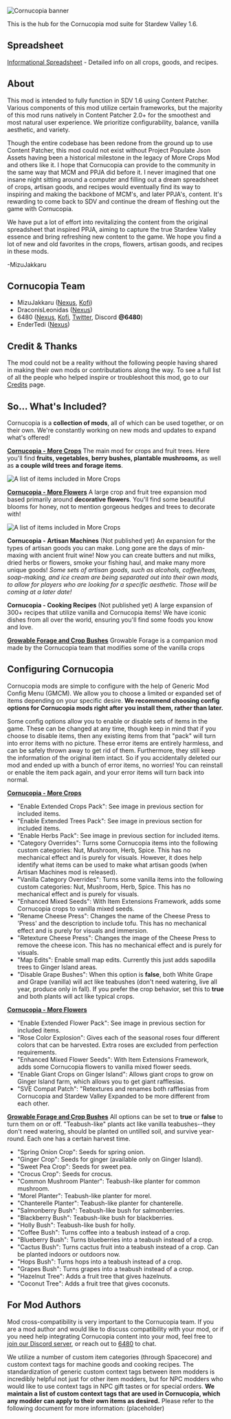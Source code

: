 ![Cornucopia banner](https://i.imgur.com/xeREF8V.png)

This is the hub for the Cornucopia mod suite for Stardew Valley 1.6.

## Spreadsheet
[Informational Spreadsheet](https://docs.google.com/spreadsheets/d/1dPEZ6ygmV9J66Z9Ry2wR4kq4m39aElR26XR_ElknawA/edit?usp=sharing) - Detailed info on all crops, goods, and recipes.

## About
This mod is intended to fully function in SDV 1.6 using Content Patcher. Various components of this mod utilize certain frameworks, but the majority of this mod runs natively in Content Patcher 2.0+ for the smoothest and most natural user experience. We prioritize configurability, balance, vanilla aesthetic, and variety.

Though the entire codebase has been redone from the ground up to use Content Patcher, this mod could not exist without Project Populate Json Assets having been a historical milestone in the legacy of More Crops Mod and others like it. I hope that Cornucopia can provide to the community in the same way that MCM and PPJA did before it. I never imagined that one insane night sitting around a computer and filling out a dream spreadsheet of crops, artisan goods, and recipes would eventually find its way to inspiring and making the backbone of MCM's, and later PPJA's, content. It's rewarding to come back to SDV and continue the dream of fleshing out the game with Cornucopia.

We have put a lot of effort into revitalizing the content from the original spreadsheet that inspired PPJA, aiming to capture the true Stardew Valley essence and bring refreshing new content to the game. We hope you find a lot of new and old favorites in the crops, flowers, artisan goods, and recipes in these mods.

-MizuJakkaru

## Cornucopia Team
* MizuJakkaru ([Nexus](https://www.nexusmods.com/stardewvalley/users/2821799), [Kofi](https://ko-fi.com/mizujakkaru))
* DraconisLeonidas ([Nexus](https://www.nexusmods.com/stardewvalley/users/158706123))
* 6480 ([Nexus](https://www.nexusmods.com/users/55537262), [Kofi](https://ko-fi.com/6480k), [Twitter](https://twitter.com/6480n), Discord **@6480**)
* EnderTedi ([Nexus](https://next.nexusmods.com/profile/EnderTedi))

## Credit & Thanks
The mod could not be a reality without the following people having shared in making their own mods or contributations along the way. To see a full list of all the people who helped inspire or troubleshoot this mod, go to our [Credits](https://github.com/MizuJakkaru/Cornucopia/blob/main/CREDITS.md) page.

## So... What's Included?
Cornucopia is a **collection of mods**, all of which can be used together, or on their own. We're constantly working on new mods and updates to expand what's offered!

[**Cornucopia - More Crops**](https://www.nexusmods.com/stardewvalley/mods/19508) The main mod for crops and fruit trees. Here you'll find **fruits, vegetables, berry bushes, plantable mushrooms,** as well as **a couple wild trees and forage items**.

![A list of items included in More Crops](https://raw.githubusercontent.com/MizuJakkaru/CornucopiaImages/main/More%20Crops/config%20options.png)

[**Cornucopia - More Flowers**](https://www.nexusmods.com/stardewvalley/mods/20290) A large crop and fruit tree expansion mod based primarily around **decorative flowers**. You'll find some beautiful blooms for honey, not to mention gorgeous hedges and trees to decorate with!

![A list of items included in More Crops](https://raw.githubusercontent.com/MizuJakkaru/CornucopiaImages/main/More%20Flowers/config%20options.png)

**Cornucopia - Artisan Machines** \(Not published yet\) An expansion for the types of artisan goods you can make. Long gone are the days of min-maxing with ancient fruit wine! Now you can create butters and nut milks, dried herbs or flowers, smoke your fishing haul, and make many more unique goods!
*Some sets of artisan goods, such as alcohols, coffee/teas, soap-making, and ice cream are being separated out into their own mods, to allow for players who are looking for a specific aesthetic. Those will be coming at a later date!*

**Cornucopia - Cooking Recipes** \(Not published yet\) A large expansion of 300+ recipes that utilize vanilla and Cornucopia items! We have iconic dishes from all over the world, ensuring you'll find some foods you know and love.

[**Growable Forage and Crop Bushes**](https://www.nexusmods.com/stardewvalley/mods/20340) Growable Forage is a companion mod made by the Cornucopia team that modifies some of the vanilla crops 

## Configuring Cornucopia
Cornucopia mods are simple to configure with the help of Generic Mod Config Menu (GMCM). We allow you to choose a limited or expanded set of items depending on your specific desire. **We recommend choosing config options for Cornucopia mods right after you install them, rather than later.**

Some config options allow you to enable or disable sets of items in the game. These can be changed at any time, though keep in mind that if you choose to disable items, then any existing items from that "pack" will turn into error items with no picture. These error items are entirely harmless, and can be safely thrown away to get rid of them. Furthermore, they still keep the information of the original item intact. So if you accidentally deleted our mod and ended up with a bunch of error items, no worries! You can reinstall or enable the item pack again, and your error items will turn back into normal.

[**Cornucopia - More Crops**](https://www.nexusmods.com/stardewvalley/mods/19508)
* "Enable Extended Crops Pack": See image in previous section for included items.
* "Enable Extended Trees Pack": See image in previous section for included items.
* "Enable Herbs Pack": See image in previous section for included items.
* "Category Overrides": Turns some Cornucopia items into the following custom categories: Nut, Mushroom, Herb, Spice. This has no mechanical effect and is purely for visuals. However, it does help identify what items can be used to make what artisan goods (when Artisan Machines mod is released).
* "Vanilla Category Overrides": Turns some vanilla items into the following custom categories: Nut, Mushroom, Herb, Spice. This has no mechanical effect and is purely for visuals.
* "Enhanced Mixed Seeds": With Item Extensions Framework, adds some Cornucopia crops to vanilla mixed seeds.
* "Rename Cheese Press": Changes the name of the Cheese Press to 'Press' and the description to include tofu. This has no mechanical effect and is purely for visuals and immersion.
* "Retexture Cheese Press": Changes the image of the Cheese Press to remove the cheese icon. This has no mechanical effect and is purely for visuals.
* "Map Edits": Enable small map edits. Currently this just adds sapodilla trees to Ginger Island areas.
* "Disable Grape Bushes": When this option is **false**, both White Grape and Grape (vanilla) will act like teabushes (don't need watering, live all year, produce only in fall). If you prefer the crop behavior, set this to **true** and both plants will act like typical crops.

[**Cornucopia - More Flowers**](https://www.nexusmods.com/stardewvalley/mods/20290)
* "Enable Extended Flower Pack": See image in previous section for included items.
* "Rose Color Explosion": Gives each of the seasonal roses four different colors that can be harvested. Extra roses are excluded from perfection requirements.
* "Enhanced Mixed Flower Seeds": With Item Extensions Framework, adds some Cornucopia flowers to vanilla mixed flower seeds.
* "Enable Giant Crops on Ginger Island": Allows giant crops to grow on Ginger Island farm, which allows you to get giant rafflesias.
* "SVE Compat Patch": "Retextures and renames both rafflesias from Cornucopia and Stardew Valley Expanded to be more different from each other.

[**Growable Forage and Crop Bushes**](https://www.nexusmods.com/stardewvalley/mods/20340)
All options can be set to **true** or **false** to turn them on or off. "Teabush-like" plants act like vanilla teabushes--they don't need watering, should be planted on untilled soil, and survive year-round. Each one has a certain harvest time.
* "Spring Onion Crop": Seeds for spring onion.
* "Ginger Crop": Seeds for ginger (available only on Ginger Island).
* "Sweet Pea Crop": Seeds for sweet pea.
* "Crocus Crop": Seeds for crocus.
* "Common Mushroom Planter": Teabush-like planter for common mushroom.
* "Morel Planter": Teabush-like planter for morel.
* "Chanterelle Planter": Teabush-like planter for chanterelle.
* "Salmonberry Bush": Teabush-like bush for salmonberries.
* "Blackberry Bush": Teabush-like bush for blackberries.
* "Holly Bush": Teabush-like bush for holly.
* "Coffee Bush": Turns coffee into a teabush instead of a crop.
* "Blueberry Bush": Turns blueberries into a teabush instead of a crop.
* "Cactus Bush": Turns cactus fruit into a teabush instead of a crop. Can be planted indoors or outdoors now.
* "Hops Bush": Turns hops into a teabush instead of a crop.
* "Grapes Bush": Turns grapes into a teabush instead of a crop.
* "Hazelnut Tree": Adds a fruit tree that gives hazelnuts.
* "Coconut Tree": Adds a fruit tree that gives coconuts.

## For Mod Authors
Mod cross-compatibility is very important to the Cornucopia team. If you are a mod author and would like to discuss compatibility with your mod, or if you need help integrating Cornucopia content into your mod, feel free to [join our Discord server](https://discord.gg/qEMWVcNPxe), or reach out to [6480](https://www.nexusmods.com/users/55537262) to chat.

We utilize a number of custom item categories (through Spacecore) and custom context tags for machine goods and cooking recipes. The standardization of generic custom context tags between item modders is incredibly helpful not just for other item modders, but for NPC modders who would like to use context tags in NPC gift tastes or for special orders. **We maintain a list of custom context tags that are used in Cornucopia, which any modder can apply to their own items as desired.** Please refer to the following document for more information: (placeholder)
